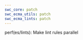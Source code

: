 ```yaml
---
swc_core: patch
swc_ecma_utils: patch
swc_ecma_lints: patch
---
```


perf(es/lints): Make lint rules parallel
